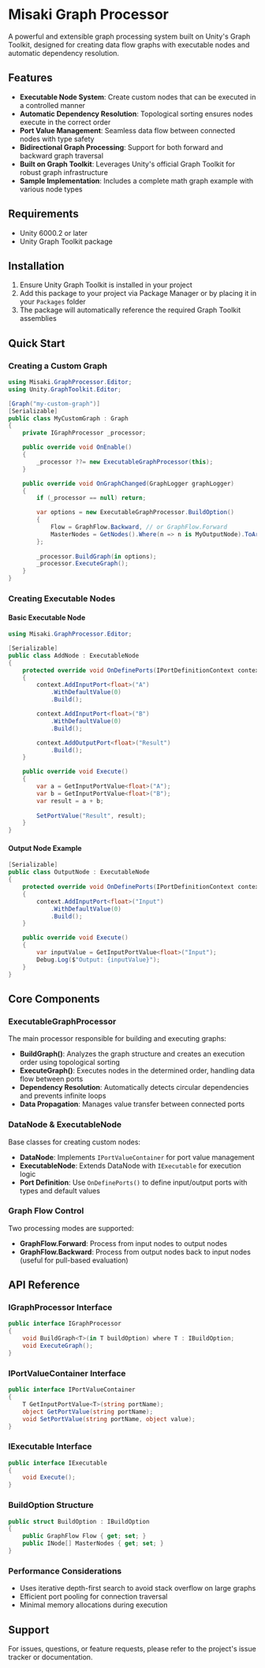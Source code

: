 # Misaki Graph Processor

A powerful and extensible graph processing system built on Unity's Graph Toolkit, designed for creating data flow graphs with executable nodes and automatic dependency resolution.

## Features

- **Executable Node System**: Create custom nodes that can be executed in a controlled manner
- **Automatic Dependency Resolution**: Topological sorting ensures nodes execute in the correct order
- **Port Value Management**: Seamless data flow between connected nodes with type safety
- **Bidirectional Graph Processing**: Support for both forward and backward graph traversal
- **Built on Graph Toolkit**: Leverages Unity's official Graph Toolkit for robust graph infrastructure
- **Sample Implementation**: Includes a complete math graph example with various node types

## Requirements

- Unity 6000.2 or later
- Unity Graph Toolkit package

## Installation

1. Ensure Unity Graph Toolkit is installed in your project
2. Add this package to your project via Package Manager or by placing it in your `Packages` folder
3. The package will automatically reference the required Graph Toolkit assemblies

## Quick Start

### Creating a Custom Graph

```csharp
using Misaki.GraphProcessor.Editor;
using Unity.GraphToolkit.Editor;

[Graph("my-custom-graph")]
[Serializable]
public class MyCustomGraph : Graph
{
    private IGraphProcessor _processor;

    public override void OnEnable()
    {
        _processor ??= new ExecutableGraphProcessor(this);
    }

    public override void OnGraphChanged(GraphLogger graphLogger)
    {
        if (_processor == null) return;

        var options = new ExecutableGraphProcessor.BuildOption()
        {
            Flow = GraphFlow.Backward, // or GraphFlow.Forward
            MasterNodes = GetNodes().Where(n => n is MyOutputNode).ToArray()
        };
        
        _processor.BuildGraph(in options);
        _processor.ExecuteGraph();
    }
}
```

### Creating Executable Nodes

#### Basic Executable Node

```csharp
using Misaki.GraphProcessor.Editor;

[Serializable]
public class AddNode : ExecutableNode
{
    protected override void OnDefinePorts(IPortDefinitionContext context)
    {
        context.AddInputPort<float>("A")
            .WithDefaultValue(0)
            .Build();

        context.AddInputPort<float>("B")
            .WithDefaultValue(0)
            .Build();

        context.AddOutputPort<float>("Result")
            .Build();
    }

    public override void Execute()
    {
        var a = GetInputPortValue<float>("A");
        var b = GetInputPortValue<float>("B");
        var result = a + b;
        
        SetPortValue("Result", result);
    }
}
```

#### Output Node Example

```csharp
[Serializable]
public class OutputNode : ExecutableNode
{
    protected override void OnDefinePorts(IPortDefinitionContext context)
    {
        context.AddInputPort<float>("Input")
            .WithDefaultValue(0)
            .Build();
    }

    public override void Execute()
    {
        var inputValue = GetInputPortValue<float>("Input");
        Debug.Log($"Output: {inputValue}");
    }
}
```

## Core Components

### ExecutableGraphProcessor

The main processor responsible for building and executing graphs:

- **BuildGraph()**: Analyzes the graph structure and creates an execution order using topological sorting
- **ExecuteGraph()**: Executes nodes in the determined order, handling data flow between ports
- **Dependency Resolution**: Automatically detects circular dependencies and prevents infinite loops
- **Data Propagation**: Manages value transfer between connected ports

### DataNode & ExecutableNode

Base classes for creating custom nodes:

- **DataNode**: Implements `IPortValueContainer` for port value management
- **ExecutableNode**: Extends DataNode with `IExecutable` for execution logic
- **Port Definition**: Use `OnDefinePorts()` to define input/output ports with types and default values

### Graph Flow Control

Two processing modes are supported:

- **GraphFlow.Forward**: Process from input nodes to output nodes
- **GraphFlow.Backward**: Process from output nodes back to input nodes (useful for pull-based evaluation)

## API Reference

### IGraphProcessor Interface

```csharp
public interface IGraphProcessor
{
    void BuildGraph<T>(in T buildOption) where T : IBuildOption;
    void ExecuteGraph();
}
```

### IPortValueContainer Interface

```csharp
public interface IPortValueContainer
{
    T GetInputPortValue<T>(string portName);
    object GetPortValue(string portName);
    void SetPortValue(string portName, object value);
}
```

### IExecutable Interface

```csharp
public interface IExecutable
{
    void Execute();
}
```

### BuildOption Structure

```csharp
public struct BuildOption : IBuildOption
{
    public GraphFlow Flow { get; set; }
    public INode[] MasterNodes { get; set; }
}
```

### Performance Considerations

- Uses iterative depth-first search to avoid stack overflow on large graphs
- Efficient port pooling for connection traversal
- Minimal memory allocations during execution

## Support

For issues, questions, or feature requests, please refer to the project's issue tracker or documentation.
